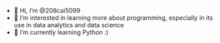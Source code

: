 - 👋 Hi, I’m @208cai5099
- 👀 I’m interested in learning more about programming, especially in its use in data analytics and data science
- 🌱 I’m currently learning Python :)

<!---
208cai5099/208cai5099 is a ✨ special ✨ repository because its `README.md` (this file) appears on your GitHub profile.
You can click the Preview link to take a look at your changes.
--->
